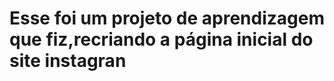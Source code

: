 <h1>Esse foi um projeto de aprendizagem que fiz,recriando a página inicial do site instagran</h1>
<br>
<br>
<img src="">

